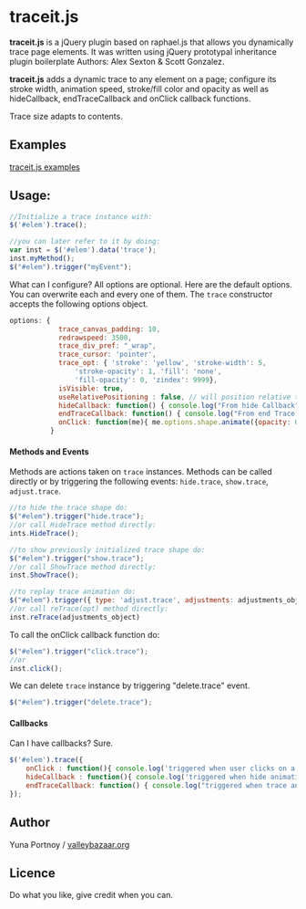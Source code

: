 traceit.js
=======


**traceit.js** is a jQuery plugin based on raphael.js that allows you dynamically trace page elements.
It was written using jQuery prototypal inheritance plugin boilerplate Authors: Alex Sexton & Scott Gonzalez.

**traceit.js** adds a dynamic trace to any element on a page; configure its stroke width, animation speed, stroke/fill color and opacity as well as hideCallback, endTraceCallback and onClick callback functions.

Trace size adapts to contents. 

Examples
--------

[traceit.js examples](http://valleybazaar.org/index.html#tracebox)

Usage:
------

```JavaScript
//Initialize a trace instance with:
$('#elem').trace();

//you can later refer to it by doing:
var inst = $('#elem').data('trace');
inst.myMethod();
$("#elem").trigger("myEvent");
```	

What can I configure? All options are optional. Here are the default options. You can overwrite each and every one of them. The ```trace``` constructor accepts the following options object.
```JavaScript
options: {
		    trace_canvas_padding: 10,
		    redrawspeed: 3500,
		    trace_div_pref: "_wrap",
		    trace_cursor: 'pointer',
		    trace_opt: { 'stroke': 'yellow', 'stroke-width': 5, 
        	    'stroke-opacity': 1, 'fill': 'none',
        	    'fill-opacity': 0, 'zindex': 9999},
		    isVisible: true,
		    useRelativePositioning : false, // will position relative to the document by default
		    hideCallback: function() { console.log("From hide Callback") },
		    endTraceCallback: function() { console.log("From end Trace Callback") },
		    onClick: function(me){ me.options.shape.animate({opacity: 0}, 1000, function(){ me.HideTrace(); }); }		
		  }
```

####  Methods and Events
Methods are actions taken on ```trace``` instances.
Methods can be called directly or by triggering the following events: ```hide.trace```, ```show.trace```, ```adjust.trace```.
```JavaScript
//to hide the trace shape do:
$("#elem").trigger("hide.trace");
//or call HideTrace method directly:
ints.HideTrace();

//to show previously initialized trace shape do:
$("#elem").trigger("show.trace");
//or call ShowTrace method directly:
inst.ShowTrace();

//to replay trace animation do:
$("#elem").trigger({ type: 'adjust.trace', adjustments: adjustments_object});
//or call reTrace(opt) method directly:
inst.reTrace(adjustments_object)
```

To call the onClick callback function do:
```JavaScript
$("#elem").trigger("click.trace");
//or
inst.click();
```

We can delete ```trace``` instance by triggering "delete.trace" event. 
```JavaScript
$("#elem").trigger("delete.trace");
```

#### Callbacks
Can I have callbacks? Sure. 
```JavaScript
$('#elem').trace({  
	onClick : function(){ console.log('triggered when user clicks on a trace shape.'); }, 
	hideCallback : function(){ console.log('triggered when hide animation completes.'); },
	endTraceCallback: function() { console.log("triggered when trace animation completes."); },
});

```

Author
------
Yuna Portnoy / [valleybazaar.org](http://valleybazaar.org/)

Licence
-------

Do what you like, give credit when you can.
